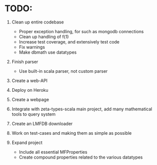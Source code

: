 
# TODO:

1. Clean up entire codebase
    - Proper exception handling, for such as mongodb connections
    - Clean up handling of f(1)
    - Increase test coverage, and extensively test code
    - Fix warnings
    - Make dbmath use datatypes

2. Finish parser
    - Use built-in scala parser, not custom parser

3. Create a web-API

4. Deploy on Heroku

5. Create a webpage

6. Integrate with zeta-types-scala main project, add many mathematical tools to query system

7. Create an LMFDB downloader

8. Work on test-cases and making them as simple as possible

9. Expand project
    - Include all essential MFProperties
    - Create compound properties related to the various datatypes
